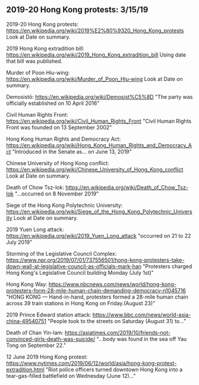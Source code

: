 ## 2019-20 Hong Kong protests: 3/15/19


2019-20 Hong Kong protests: https://en.wikipedia.org/wiki/2019%E2%80%9320_Hong_Kong_protests
Look at Date on summary.

2019 Hong Kong extradition bill: https://en.wikipedia.org/wiki/2019_Hong_Kong_extradition_bill
Using date that bill was published.

Murder of Poon Hiu-wing: https://en.wikipedia.org/wiki/Murder_of_Poon_Hiu-wing
Look at Date on summary.

Demosistō: https://en.wikipedia.org/wiki/Demosist%C5%8D
"The party was officially established on 10 April 2016"

Civil Human Rights Front: https://en.wikipedia.org/wiki/Civil_Human_Rights_Front
"Civil Human Rights Front was founded on 13 September 2002"

Hong Kong Human Rights and Democracy Act: https://en.wikipedia.org/wiki/Hong_Kong_Human_Rights_and_Democracy_Act
"Introduced in the Senate as... on June 13, 2019"

Chinese University of Hong Kong conflict: https://en.wikipedia.org/wiki/Chinese_University_of_Hong_Kong_conflict
Look at Date on summary.

Death of Chow Tsz-lok: https://en.wikipedia.org/wiki/Death_of_Chow_Tsz-lok
"...occurred on 8 November 2019"

Siege of the Hong Kong Polytechnic University: https://en.wikipedia.org/wiki/Siege_of_the_Hong_Kong_Polytechnic_University
Look at Date on summary.

2019 Yuen Long attack: https://en.wikipedia.org/wiki/2019_Yuen_Long_attack
"occurred on 21 to 22 July 2019"

Storming of the Legislative Council Complex: https://www.npr.org/2019/07/01/737556501/hong-kong-protesters-take-down-wall-at-legislative-council-as-officials-mark-han
"Protesters charged Hong Kong's Legislative Council building Monday (July 1st)"

Hong Kong Way: https://www.nbcnews.com/news/world/hong-kong-protesters-form-28-mile-human-chain-demanding-democracy-n1045716
"HONG KONG — Hand-in-hand, protesters formed a 28-mile human chain across 39 train stations in Hong Kong on Friday.(August 23)"

2019 Prince Edward station attack: https://www.bbc.com/news/world-asia-china-49540751
"People took to the streets on Saturday (August 31) to..."

Death of Chan Yin-lam: https://asiatimes.com/2019/10/friends-not-convinced-girls-death-was-suicide/
"...body was found in the sea off Yau Tong on September 22."

12 June 2019 Hong Kong protest: https://www.nytimes.com/2019/06/12/world/asia/hong-kong-protest-extradition.html
"Riot police officers turned downtown Hong Kong into a tear-gas-filled battlefield on Wednesday (June 12)..."
